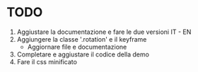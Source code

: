 # TODO
1. Aggiustare la documentazione e fare le due versioni IT - EN
2. Aggiungere la classe '.rotation' e il keyframe
    - Aggiornare file e documentazione
3. Completare e aggiustare il codice della demo
4. Fare il css minificato
